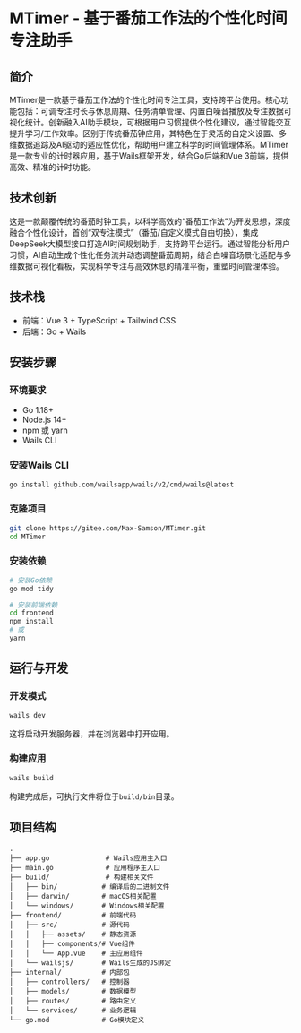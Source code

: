 # MTimer - 基于番茄工作法的个性化时间专注助手

## 简介

MTimer是一款基于番茄工作法的个性化时间专注工具，支持跨平台使用。核心功能包括：可调专注时长与休息周期、任务清单管理、内置白噪音播放及专注数据可视化统计。创新融入AI助手模块，可根据用户习惯提供个性化建议，通过智能交互提升学习/工作效率。区别于传统番茄钟应用，其特色在于灵活的自定义设置、多维数据追踪及AI驱动的适应性优化，帮助用户建立科学的时间管理体系。MTimer是一款专业的计时器应用，基于Wails框架开发，结合Go后端和Vue 3前端，提供高效、精准的计时功能。



## 技术创新

这是一款颠覆传统的番茄时钟工具，以科学高效的“番茄工作法”为开发思想，深度融合个性化设计，首创“双专注模式”（番茄/自定义模式自由切换），集成DeepSeek大模型接口打造AI时间规划助手，支持跨平台运行。通过智能分析用户习惯，AI自动生成个性化任务流并动态调整番茄周期，结合白噪音场景化适配与多维数据可视化看板，实现科学专注与高效休息的精准平衡，重塑时间管理体验。

## 技术栈

- 前端：Vue 3 + TypeScript + Tailwind CSS
- 后端：Go + Wails

## 安装步骤

### 环境要求

- Go 1.18+
- Node.js 14+
- npm 或 yarn
- Wails CLI

### 安装Wails CLI

```bash
go install github.com/wailsapp/wails/v2/cmd/wails@latest
```

### 克隆项目

```bash
git clone https://gitee.com/Max-Samson/MTimer.git
cd MTimer
```

### 安装依赖

```bash
# 安装Go依赖
go mod tidy

# 安装前端依赖
cd frontend
npm install
# 或
yarn
```

## 运行与开发

### 开发模式

```bash
wails dev
```

这将启动开发服务器，并在浏览器中打开应用。

### 构建应用

```bash
wails build
```

构建完成后，可执行文件将位于`build/bin`目录。

## 项目结构

```
.
├── app.go              # Wails应用主入口
├── main.go             # 应用程序主入口
├── build/              # 构建相关文件
│   ├── bin/           # 编译后的二进制文件
│   ├── darwin/        # macOS相关配置
│   └── windows/       # Windows相关配置
├── frontend/          # 前端代码
│   ├── src/           # 源代码
│   │   ├── assets/    # 静态资源
│   │   ├── components/# Vue组件
│   │   └── App.vue    # 主应用组件
│   └── wailsjs/       # Wails生成的JS绑定
├── internal/          # 内部包
│   ├── controllers/   # 控制器
│   ├── models/        # 数据模型
│   ├── routes/        # 路由定义
│   └── services/      # 业务逻辑
└── go.mod             # Go模块定义
```
